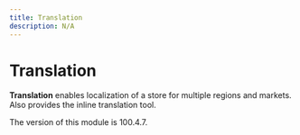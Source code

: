 ```yaml
---
title: Translation
description: N/A
---
```


# Translation

**Translation** enables localization of a store for multiple regions and markets.
Also provides the inline translation tool.

<InlineAlert slots="text" />
The version of this module is 100.4.7.

